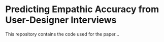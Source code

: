 # Predicting Empathic Accuracy from User-Designer Interviews

This repository contains the code used for the paper...
